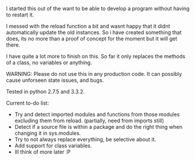 ﻿I started this out of the want to be able to develop a program without having to restart it.

I messed with the reload function a bit and wasnt happy that it didnt automatically update the old instances.
So i have created something that does, its no more than a proof of concept for the moment but it will get there.

I have quite a lot more to finish on this. So far it only replaces the methods of a class, no variables or anything.

WARNING: Please do not use this in any production code. It can possibly cause unforseen state issues, and bugs.

Tested in python 2.7.5 and 3.3.2.

Current to-do list:

  * Try and detect imported modules and functions from those modules excluding them from reload. (partially, need from imports still)
  * Detect if a source file is within a package and do the right thing when changing it in sys.modules.
  * Try to not always replace everything, be selective about it.
  * Add support for class variables.
  * Ill think of more later :P
